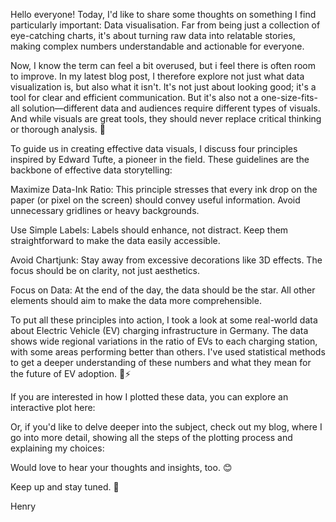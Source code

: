 
Hello everyone!  Today, I'd like to share some thoughts on something I find particularly important: Data visualisation. Far from being just a collection of eye-catching charts, it's about turning raw data into relatable stories, making complex numbers understandable and actionable for everyone. 

Now, I know the term can feel a bit overused, but i feel there is often room to improve. In my latest blog post, I therefore explore not just what data visualization is, but also what it isn't. It's not just about looking good; it's a tool for clear and efficient communication. But it's also not a one-size-fits-all solution—different data and audiences require different types of visuals. And while visuals are great tools, they should never replace critical thinking or thorough analysis. 🤔 

To guide us in creating effective data visuals, I discuss four principles inspired by Edward Tufte, a pioneer in the field. These guidelines are the backbone of effective data storytelling:

Maximize Data-Ink Ratio: This principle stresses that every ink drop on the paper (or pixel on the screen) should convey useful information. Avoid unnecessary gridlines or heavy backgrounds.

Use Simple Labels: Labels should enhance, not distract. Keep them straightforward to make the data easily accessible.

Avoid Chartjunk: Stay away from excessive decorations like 3D effects. The focus should be on clarity, not just aesthetics.

Focus on Data: At the end of the day, the data should be the star. All other elements should aim to make the data more comprehensible.  

To put all these principles into action, I took a look at some real-world data about Electric Vehicle (EV) charging infrastructure in Germany. The data shows wide regional variations in the ratio of EVs to each charging station, with some areas performing better than others. I've used statistical methods to get a deeper understanding of these numbers and what they mean for the future of EV adoption. 🚗⚡

If you are interested in how I plotted these data, you can explore an interactive plot here:

Or, if you'd like to delve deeper into the subject, check out my blog, where I go into more detail, showing all the steps of the plotting process and explaining my choices:

Would love to hear your thoughts and insights, too. 😊

Keep up and stay tuned. 🐜

Henry
